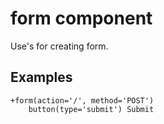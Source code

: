 # form component

Use's for creating form.

## Examples

```pug
+form(action='/', method='POST')
	button(type='submit') Submit
```
